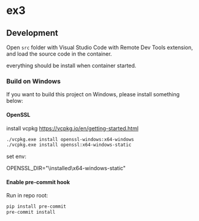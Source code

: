 # ex3

## Development

Open `src` folder with Visual Studio Code with Remote Dev Tools extension, and load the source code in the container.

everything should be install when container started.

### Build on Windows

If you want to build this project on Windows, please install something below:

#### OpenSSL

install vcpkg https://vcpkg.io/en/getting-started.html

```bash
./vcpkg.exe install openssl-windows:x64-windows
./vcpkg.exe install openssl:x64-windows-static
```

set env:

OPENSSL_DIR="\installed\x64-windows-static"

#### Enable pre-commit hook

Run in repo root:

```bash
pip install pre-commit
pre-commit install
```
